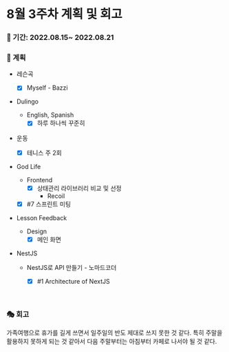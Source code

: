 # 8월 3주차 계획 및 회고

### 📆 기간: 2022.08.15~ 2022.08.21

### 📑 계획

- 레슨곡

  - [x] Myself - Bazzi
- Dulingo
  - English, Spanish
    - [x] 하루 하나씩 꾸준히
- 운동
  - [x] 테니스 주 2회
- God Life
  - Frontend
    - [x] 상태관리 라이브러리 비교 및 선정
      - Recoil
  - [x] #7 스프린트 미팅
- Lesson Feedback
  - Design
    - [x] 메인 화면

- NestJS
  - NestJS로 API 만들기 - 노마드코더
    - [x] #1 Architecture of NextJS



<br/>

### 🎭 회고

 가족여행으로 휴가를 길게 쓰면서 일주일의 반도 제대로 쓰지 못한 것 같다. 특히 주말을 활용하지 못하게 되는 것 같아서 다음 주말부터는 아침부터 카페로 나서야 될 것 같다. 
